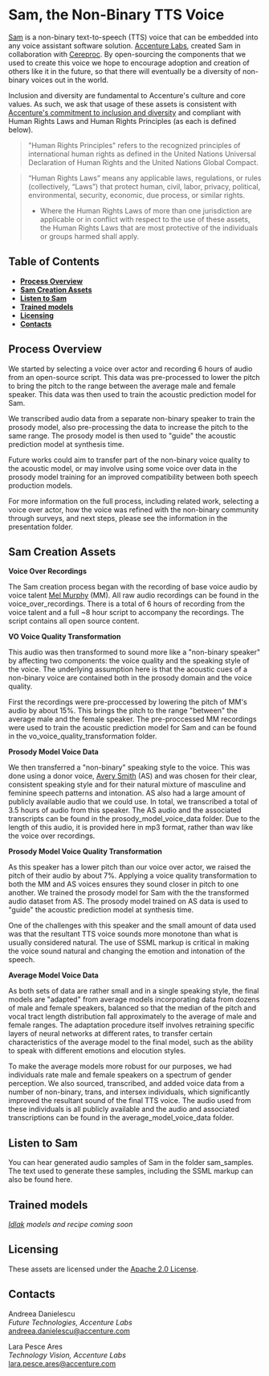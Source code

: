 # Sam, the Non-Binary TTS Voice

[Sam](https://bit.ly/36OjUbt) is a non-binary text-to-speech (TTS) voice that can be embedded into any voice assistant software solution. [Accenture Labs](https://www.accenture.com/us-en/about/accenture-labs-index), created Sam in collaboration with [Cereproc](https://www.cereproc.com/). By open-sourcing the components that we used to create this voice we hope to encourage adoption and creation of others like it in the future, so that there will eventually be a diversity of non-binary voices out in the world.

Inclusion and diversity are fundamental to Accenture's culture and core values. As such, we ask that usage of these assets is consistent with [Accenture's commitment to inclusion and diversity](https://www.accenture.com/us-en/about/inclusion-diversity-index) and compliant with Human Rights Laws and Human Rights Principles (as each is defined below).

> "Human Rights Principles" refers to the recognized principles of international human rights as defined in the United Nations Universal Declaration of Human Rights and the United Nations Global Compact.

> “Human Rights Laws” means any applicable laws, regulations, or rules (collectively, “Laws”) that protect human, civil, labor, privacy, political, environmental, security, economic, due process, or similar rights.
>
> + Where the Human Rights Laws of more than one jurisdiction are applicable or in conflict with respect to the use of these assets, the Human Rights Laws that are most protective of the individuals or groups harmed shall apply.

## Table of Contents

+ [**Process Overview**](#process-overview)
+ [**Sam Creation Assets**](#sam-creation-assets)
+ [**Listen to Sam**](#listen-to-sam)
+ [**Trained models**](#trained-models)
+ [**Licensing**](#licensing)
+ [**Contacts**](#contacts)

## Process Overview

We started by selecting a voice over actor and recording 6 hours of audio from an open-source script. This data was pre-processed to lower the pitch to bring the pitch to the range between the average male and female speaker. This data was then used to train the acoustic prediction model for Sam.

We transcribed audio data from a separate non-binary speaker to train the prosody model, also pre-processing the data to increase the pitch to the same range. The prosody model is then used to "guide" the acoustic prediction model at synthesis time.

Future works could aim to transfer part of the non-binary voice quality to the acoustic model, or may involve using some voice over data in the prosody model training for an improved compatibility between both speech production models.

For more information on the full process, including related work, selecting a voice over actor, how the voice was refined with the non-binary community through surveys, and next steps, please see the information in the presentation folder.

## Sam Creation Assets

**Voice Over Recordings**

The Sam creation process began with the recording of base voice audio by voice talent [Mel Murphy](https://www.melmurphyvo.com/) (MM). All raw audio recordings can be found in the voice_over_recordings. There is a total of 6 hours of recording from the voice talent and a full ~8 hour script to accompany the recordings. The script contains all open source content.

**VO Voice Quality Transformation**

This audio was then transformed to sound more like a "non-binary speaker" by affecting two components: the voice quality and the speaking style of the voice. The underlying assumption here is that the acoustic cues of a non-binary voice are contained both in the prosody domain and the voice quality.

First the recordings were pre-proccessed by lowering the pitch of MM's audio by about 15%. This brings the pitch to the range "between" the average male and the female speaker. The pre-proccessed MM recordings were used to train the acoustic prediction model for Sam and can be found in the vo_voice_quality_transformation folder.

**Prosody Model Voice Data**

We then transferred a "non-binary" speaking style to the voice. This was done using a donor voice, [Avery Smith](https://www.blessedarethebinarybreakers.com/) (AS) and was chosen for their clear, consistent speaking style and for their natural mixture of masculine and feminine speech patterns and intonation. AS also had a large amount of publicly available audio that we could use. In total, we transcribed a total of 3.5 hours of audio from this speaker. The AS audio and the associated transcripts can be found in the prosody_model_voice_data folder. Due to the length of this audio, it is provided here in mp3 format, rather than wav like the voice over recordings.

**Prosody Model Voice Quality Transformation**

As this speaker has a lower pitch than our voice over actor, we raised the pitch of their audio by about 7%. Applying a voice quality transformation to both the MM and AS voices ensures they sound closer in pitch to one another. We trained the prosody model for Sam with the the transformed audio dataset from AS. The prosody model trained on AS data is used to "guide" the acoustic prediction model at synthesis time.

One of the challenges with this speaker and the small amount of data used was that the resultant TTS voice sounds more monotone than what is usually considered natural. The use of SSML markup is critical in making the voice sound natural and changing the emotion and intonation of the speech.

**Average Model Voice Data**

As both sets of data are rather small and in a single speaking style, the final models are "adapted" from average models incorporating data from dozens of male and female speakers, balanced so that the median of the pitch and vocal tract length distribution fall approximately to the average of male and female ranges. The adaptation procedure itself involves retraining specific layers of neural networks at different rates, to transfer certain characteristics of the average model to the final model, such as the ability to speak with different emotions and elocution styles.

To make the average models more robust for our purposes, we had individuals rate male and female speakers on a spectrum of gender perception. We also sourced, transcribed, and added voice data from a number of non-binary, trans, and intersex individuals, which significantly improved the resultant sound of the final TTS voice. The audio used from these individuals is all publicly available and the audio and associated transcriptions can be found in the average_model_voice_data folder.  

## Listen to Sam

You can hear generated audio samples of Sam in the folder sam_samples. The text used to generate these samples, including the SSML markup can also be found here.

## Trained models

 *[Idlak](https://github.com/Idlak) models and recipe coming soon*

## Licensing
These assets are licensed under the [Apache 2.0 License](https://www.apache.org/licenses/LICENSE-2.0.txt).

## Contacts

Andreea Danielescu\
​*Future Technologies, Accenture Labs*\
[andreea.danielescu@accenture.com](mailto:nonbinary_voice@accenture.com?subject=[GitHub])

​Lara Pesce Ares\
​*Technology Vision, Accenture Labs*\
​[lara.pesce.ares@accenture.com](mailto:nonbinary_voice@accenture.com?subject=[GitHub])
